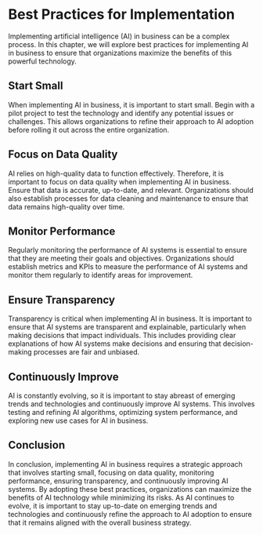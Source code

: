 Best Practices for Implementation
=========================================================================

Implementing artificial intelligence (AI) in business can be a complex process. In this chapter, we will explore best practices for implementing AI in business to ensure that organizations maximize the benefits of this powerful technology.

Start Small
-----------

When implementing AI in business, it is important to start small. Begin with a pilot project to test the technology and identify any potential issues or challenges. This allows organizations to refine their approach to AI adoption before rolling it out across the entire organization.

Focus on Data Quality
---------------------

AI relies on high-quality data to function effectively. Therefore, it is important to focus on data quality when implementing AI in business. Ensure that data is accurate, up-to-date, and relevant. Organizations should also establish processes for data cleaning and maintenance to ensure that data remains high-quality over time.

Monitor Performance
-------------------

Regularly monitoring the performance of AI systems is essential to ensure that they are meeting their goals and objectives. Organizations should establish metrics and KPIs to measure the performance of AI systems and monitor them regularly to identify areas for improvement.

Ensure Transparency
-------------------

Transparency is critical when implementing AI in business. It is important to ensure that AI systems are transparent and explainable, particularly when making decisions that impact individuals. This includes providing clear explanations of how AI systems make decisions and ensuring that decision-making processes are fair and unbiased.

Continuously Improve
--------------------

AI is constantly evolving, so it is important to stay abreast of emerging trends and technologies and continuously improve AI systems. This involves testing and refining AI algorithms, optimizing system performance, and exploring new use cases for AI in business.

Conclusion
----------

In conclusion, implementing AI in business requires a strategic approach that involves starting small, focusing on data quality, monitoring performance, ensuring transparency, and continuously improving AI systems. By adopting these best practices, organizations can maximize the benefits of AI technology while minimizing its risks. As AI continues to evolve, it is important to stay up-to-date on emerging trends and technologies and continuously refine the approach to AI adoption to ensure that it remains aligned with the overall business strategy.
